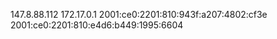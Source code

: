 147.8.88.112 172.17.0.1 2001:ce0:2201:810:943f:a207:4802:cf3e 2001:ce0:2201:810:e4d6:b449:1995:6604
